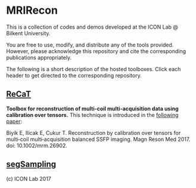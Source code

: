 # MRIRecon 

This is a collection of codes and demos developed at the ICON Lab @ Bilkent University.

You are free to use, modify, and distribute any of the tools provided. However, please acknowledge this repository and cite the corresponding publications appropriately.

The following is a short description of the hosted toolboxes. Click each header to get directed to the corresponding repository.

## [ReCaT](https://github.com/icon-lab/ReCaT)

**Toolbox for reconstruction of multi-coil multi-acquisition data using calibration over tensors.**
This technique is introduced in the [following paper](https://onlinelibrary.wiley.com/doi/abs/10.1002/mrm.26902):
 
Biyik E, Ilicak E, Cukur T. Reconstruction by calibration over tensors for multi‐coil multi‐acquisition balanced SSFP imaging. Magn Reson Med 2017. doi: 10.1002/mrm.26902.


## [segSampling](https://github.com/icon-lab/segSampling)





(c) ICON Lab 2017




                      
